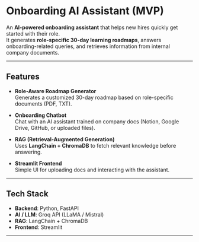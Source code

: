 # Onboarding AI Assistant (MVP)

An **AI-powered onboarding assistant** that helps new hires quickly get started with their role.  
It generates **role-specific 30-day learning roadmaps**, answers onboarding-related queries, and retrieves information from internal company documents.

---

## Features

- **Role-Aware Roadmap Generator**  
  Generates a customized 30-day roadmap based on role-specific documents (PDF, TXT).

- **Onboarding Chatbot**  
  Chat with an AI assistant trained on company docs (Notion, Google Drive, GitHub, or uploaded files).

- **RAG (Retrieval-Augmented Generation)**  
  Uses **LangChain + ChromaDB** to fetch relevant knowledge before answering.

- **Streamlit Frontend**  
  Simple UI for uploading docs and interacting with the assistant.

---

## Tech Stack

- **Backend**: Python, FastAPI  
- **AI / LLM**: Groq API (LLaMA / Mistral)  
- **RAG**: LangChain + ChromaDB  
- **Frontend**: Streamlit  

---
